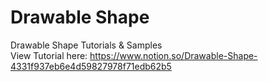 # Drawable Shape
Drawable Shape Tutorials & Samples <br />
View Tutorial here: https://www.notion.so/Drawable-Shape-4331f937eb6e4d59827978f71edb62b5